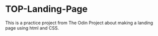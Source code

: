 # TOP-Landing-Page
This is a practice project from The Odin Project about making a landing page using html and CSS.